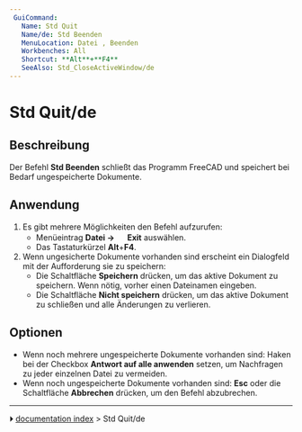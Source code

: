 ```yaml
---
 GuiCommand:
   Name: Std Quit
   Name/de: Std Beenden
   MenuLocation: Datei , Beenden
   Workbenches: All
   Shortcut: **Alt**+**F4**
   SeeAlso: Std_CloseActiveWindow/de
---
```


# Std Quit/de



## Beschreibung

Der Befehl **Std Beenden** schließt das Programm FreeCAD und speichert bei Bedarf ungespeicherte Dokumente.



## Anwendung

1.  Es gibt mehrere Möglichkeiten den Befehl aufzurufen:
    -   Menüeintrag **Datei → <img src="images/Std_Quit.svg" width=16px> Exit** auswählen.
    -   Das Tastaturkürzel **Alt**+**F4**.
2.  Wenn ungesicherte Dokumente vorhanden sind erscheint ein Dialogfeld mit der Aufforderung sie zu speichern:
    -   Die Schaltfläche **Speichern** drücken, um das aktive Dokument zu speichern. Wenn nötig, vorher einen Dateinamen eingeben.
    -   Die Schaltfläche **Nicht speichern** drücken, um das aktive Dokument zu schließen und alle Änderungen zu verlieren.



## Optionen

-   Wenn noch mehrere ungespeicherte Dokumente vorhanden sind: Haken bei der Checkbox **Antwort auf alle anwenden** setzen, um Nachfragen zu jeder einzelnen Datei zu vermeiden.
-   Wenn noch ungespeicherte Dokumente vorhanden sind: **Esc** oder die Schaltfläche **Abbrechen** drücken, um den Befehl abzubrechen.



---
⏵ [documentation index](../README.md) > Std Quit/de
